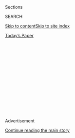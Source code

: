 <div id="app">

<div>

<div>

<div>

<div class="NYTAppHideMasthead css-1q2w90k e1suatyy0">

<div class="section css-ui9rw0 e1suatyy2">

<div class="css-eph4ug er09x8g0">

<div class="css-6n7j50">

</div>

<span class="css-1dv1kvn">Sections</span>

<div class="css-10488qs">

<span class="css-1dv1kvn">SEARCH</span>

</div>

[Skip to content](#site-content)[Skip to site index](#site-index)

</div>

<div class="css-10698na e1huz5gh0">

</div>

</div>

<div id="masthead-bar-one" class="section hasLinks css-15hmgas e1csuq9d3">

<div class="css-uqyvli e1csuq9d0">

</div>

<div class="css-1uqjmks e1csuq9d1">

</div>

<div class="css-9e9ivx">

[](https://myaccount.nytimes.com/auth/login?response_type=cookie&client_id=vi)

</div>

<div class="css-1bvtpon e1csuq9d2">

[Today’s Paper](https://www.nytimes.com/section/todayspaper)

</div>

</div>

</div>

</div>

<div data-aria-hidden="false">

<div id="site-content" role="main">

<div>

<div class="css-1aor85t" style="opacity:0.000000001;z-index:-1;visibility:hidden">

<div class="css-1hqnpie">

<div class="css-epjblv">

<span class="css-17xtcya">[Opinion](/section/opinion)</span><span class="css-x15j1o">|</span><span class="css-fwqvlz">10
Theses About Cancel Culture</span>

</div>

<div class="css-k008qs">

<div class="css-1iwv8en">

<span class="css-18z7m18"></span>

<div>

</div>

</div>

<span class="css-1n6z4y">https://nyti.ms/32hDJWe</span>

<div class="css-1705lsu">

<div class="css-4xjgmj">

<div class="css-4skfbu" role="toolbar" data-aria-label="Social Media Share buttons, Save button, and Comments Panel with current comment count" data-testid="share-tools">

  - 
  - 
  - 
  - 
    
    <div class="css-6n7j50">
    
    </div>

  - 
  - 

</div>

</div>

</div>

</div>

</div>

</div>

<div id="NYT_TOP_BANNER_REGION" class="css-13pd83m">

</div>

<div id="top-wrapper" class="css-1sy8kpn">

<div id="top-slug" class="css-l9onyx">

Advertisement

</div>

[Continue reading the main story](#after-top)

<div class="ad top-wrapper" style="text-align:center;height:100%;display:block;min-height:250px">

<div id="top" class="place-ad" data-position="top" data-size-key="top">

</div>

</div>

<div id="after-top">

</div>

</div>

<div>

<div class="css-v5btjw etb61u70">

<div class="css-v05ibm etb61u71">

[Opinion](/section/opinion)

</div>

</div>

<div id="sponsor-wrapper" class="css-1hyfx7x">

<div id="sponsor-slug" class="css-19vbshk">

Supported by

</div>

[Continue reading the main story](#after-sponsor)

<div id="sponsor" class="ad sponsor-wrapper" style="text-align:center;height:100%;display:block">

</div>

<div id="after-sponsor">

</div>

</div>

<div class="css-186x18t">

</div>

<div class="css-1vkm6nb ehdk2mb0">

# 10 Theses About Cancel Culture

</div>

What we talk about when we talk about “cancellation.”

<div class="css-18e8msd">

<div class="css-vp77d3 epjyd6m0">

<div class="css-1p10dcb ey68jwv0" data-aria-hidden="true">

[![Ross
Douthat](https://static01.nyt.com/images/2018/04/03/opinion/ross-douthat/ross-douthat-thumbLarge.png
"Ross Douthat")](https://www.nytimes.com/by/ross-douthat)

</div>

<div class="css-1baulvz">

By [<span class="css-1baulvz last-byline" itemprop="name">Ross
Douthat</span>](https://www.nytimes.com/by/ross-douthat)

<div class="css-8atqhb">

Opinion Columnist

</div>

</div>

</div>

  - July 14, 2020

  - 
    
    <div class="css-4xjgmj">
    
    <div class="css-pvvomx" role="toolbar" data-aria-label="Social Media Share buttons, Save button, and Comments Panel with current comment count" data-testid="share-tools">
    
      - 
      - 
      - 
      - 
        
        <div class="css-6n7j50">
        
        </div>
    
      - 
      - 
    
    </div>
    
    </div>

</div>

<div class="css-79elbk" data-testid="photoviewer-wrapper">

<div class="css-z3e15g" data-testid="photoviewer-wrapper-hidden">

</div>

<div class="css-1a48zt4 ehw59r15" data-testid="photoviewer-children">

![<span class="css-cnj6d5 e1z0qqy90" itemprop="copyrightHolder"><span class="css-1ly73wi e1tej78p0">Credit...</span><span><span>Getty
Images</span></span></span>](https://static01.nyt.com/images/2020/07/14/opinion/14douthatWeb/14douthatWeb-articleLarge.jpg?quality=75&auto=webp&disable=upscale)

</div>

</div>

</div>

<div class="section meteredContent css-1r7ky0e" name="articleBody" itemprop="articleBody">

<div class="css-1fanzo5 StoryBodyCompanionColumn">

<div class="css-53u6y8">

Cancel culture is destroying liberalism. No, cancel culture doesn’t
exist. No, it has always existed; remember when Brutus and Cassius
canceled Julius Caesar? No, it exists but it’s just a bunch of rich
entitled celebrities complaining that people can finally talk back to
them on Twitter. No, it doesn’t exist except when it’s good and the
canceled deserve it. Actually, it does exist, but — well, look, I can’t
explain it to you until you’ve read at least four open letters on the
subject.

These are just a few of the answers that you’ll get to a simple question
— “What is this *cancel culture* thing, anyway?” — if you’re foolish
enough to toss it, like chum, into the seething waters of the internet.
They’re contradictory because the phenomenon is complicated — but not
complicated enough to deter me from making 10 sweeping claims about the
subject.

So here goes:

### 1\. Cancellation, properly understood, refers to an attack on someone’s employment and reputation by a determined collective of critics, based on an opinion or an action that is alleged to be disgraceful and disqualifying.

“Reputation” and “employment” are key terms here. You are not being
canceled if you are merely being heckled or insulted — if somebody
describes you as a moron or a fascist or some profane alternative to
“Douthat” on the internet — no matter how vivid and threatening the
heckling becomes. You are decidedly at risk of cancellation, however, if
your critics are calling for you to be de-platformed or fired or [put
out of
business](https://coloradosun.com/2020/06/29/kindness-yoga-closure-during-black-lives-matter/),
and especially if the call is coming from inside the house — from within
your professional community, from co-workers or employees or potential
customers or colleagues, on a professional message board or Slack or
some interest-specific slice of social media.

### 2\. All cultures cancel; the question is for what, how widely and through what means.

There is no human society where you can say or do anything you like and
expect to keep your reputation and your job. Reputational cancellation
hung over the heads of Edith Wharton’s heroines; professional
cancellation shadowed 20th-century figures like Lenny Bruce. Today,
almost all critics of cancel culture have some line they draw, some
figure — usually a racist or anti-Semite — that they would cancel, too.
And social conservatives who criticize cancel culture, especially, have
to acknowledge that we’re partly just disagreeing with today’s list of
cancellation-worthy sins.

</div>

</div>

<div class="css-1fanzo5 StoryBodyCompanionColumn">

<div class="css-53u6y8">

### 3\. Cancellation isn’t exactly about free speech, but a liberal society should theoretically cancel less frequently than its rivals.

The canceled individual hasn’t lost any First Amendment rights, because
there is no constitutional right to a particular job or reputation. At
the same time, under its own self-understanding, liberalism is supposed
to clear a wider space for debate than other political systems and allow
a wider range of personal expression. So you would expect a liberal
society to be slower to cancel, more inclined to separate the personal
and the professional (or the ideological and the artistic), and quicker
to offer opportunities to regain one’s reputation and start one’s
professional life anew.

“It’s a free country,” runs the American boast, and even if it doesn’t
violate the Constitution, cancellation cuts against that promise — which
is one reason arguments about cancel culture so often become arguments
about liberalism itself.

</div>

</div>

![<span class="css-16f3y1r e13ogyst0">The internet didn’t invent the
angry
mob.</span>](https://static01.nyt.com/images/2019/11/19/autossell/cancelling-thumb_01/cancelling-thumb_01-videoSixteenByNine3000.png)

<div class="css-1fanzo5 StoryBodyCompanionColumn">

<div class="css-53u6y8">

### 4\. The internet has changed the way we cancel, and extended cancellation’s reach.

On the other hand, a skeptic might say that it wasn’t liberalism but
space and distance that made America a free country — the fact that you
could always escape the tyrannies of local conformism by “lighting out
for the territory,” in the old Mark Twain phrase. But under the rule of
the internet there’s no leaving the village: Everywhere is the same
place, and so is every time. You can be canceled for something you said
in a crowd of complete strangers, if one of them uploads the video, or
for a joke that came out wrong if you happened to make it on social
media, or for something you said or did [a long time
ago](https://www.nytimes.com/reuters/2020/07/02/business/02reuters-boeing-resignation.html)
if the internet remembers. And you don’t have to be prominent or
political to be [publicly
shamed](https://www.penguinrandomhouse.com/books/306321/so-youve-been-publicly-shamed-by-jon-ronson/)
and [permanently
marked](https://www.nytimes.com/2018/10/23/nyregion/man-found-dead-in-car-new-york.html):
All you need to do is have a particularly bad day, and the consequences
could endure as long as Google.

### 5\. The internet has also made it harder to figure out whether speech is getting freer or less free.

When critics of cancel culture fret about a potential online-era chill
on speech, one rejoinder is that you can find far more ideas — both
radical and noxious — swirling on the internet than you could in a
sampling of magazines and daily newspapers circa 1990. It’s easier to
encounter ideological extremes on your smartphone than it was in the
beforetime of print media, and easier to encounter hateful speech as
well.

</div>

</div>

<div class="css-1fanzo5 StoryBodyCompanionColumn">

<div class="css-53u6y8">

But at the same time the internet has hastened the consolidation of
cultural institutions, so that The New York Times and the Ivy League and
other behemoths loom larger than they did 30 years ago, and it’s
arguably increased uniformity across cities and regions and industries
in general. And the battle over norms for cancellation reflects both of
these changes: For would-be cancelers, the chaos of the internet makes
it seem that much more important to establish rigorous new norms, lest
the online racists win … but for people under threat of cancellation, it
feels like they’re at risk at being shut out of a journalistic or
academic marketplace that’s ever more consolidated, or defying a
consensus that’s embraced by every boardroom and H.R. department.

</div>

</div>

<div>

</div>

<div class="css-1fanzo5 StoryBodyCompanionColumn">

<div class="css-53u6y8">

### 6\. Celebrities are the easiest people to target, but the hardest people to actually cancel.

One of the ur-examples of cancel culture was the activist Suey Park’s
2014 hashtag campaign to \#cancelColbert over a satirical tweet from the
Twitter account of “The Colbert Report.” Six years later, Stephen
Colbert is very much uncanceled. So are Dave Chappelle, J.K. Rowling and
a much longer list of prominent pop culture figures who have faced
online mobs and lived to tell, sell and perform.

Their resilience explains why some people dismiss cancellation as just
famous people whining about their critics. If someone has a big enough
name or fan base, the bar for actual cancellation is quite high, and the
celebrity might even have the opportunity — like a certain
reality-television star on the campaign trail in 2016 — to use the
hatred of the would-be cancelers to confirm a fandom or cement a
following.

However, not everyone is a celebrity, and …

### 7\. Cancel culture is most effective against people who are still rising in their fields, and it influences many people who don’t actually get canceled.

The point of cancellation is ultimately to establish norms for the
majority, not to bring the stars back down to earth. So a climate of
cancellation can succeed in changing the way people talk and argue and
behave even if it doesn’t succeed in destroying the careers of some of
the famous people that it targets. You don’t need to cancel Rowling if
you can cancel the [lesser-known
novelist](https://www.insider.com/gillian-philip-childrens-author-sacked-tweeting-support-jk-rowling-2020-7)
who takes her side; you don’t have to take down the famous academics who
signed last week’s [Harper’s Magazine
letter](https://harpers.org/a-letter-on-justice-and-open-debate/)
attacking cancel culture if you can discourage [people half their
age](https://twitter.com/SwipeWright/status/1281793002986336256) from
saying what they think. The goal isn’t to punish everyone, or even very
many someones; it’s to shame or scare just enough people to make the
rest conform.

### 8\. The right and the left both cancel; it’s just that today’s right is too weak to do it effectively.

Is it cancel culture when conservatives try to get college professors
disciplined for anti-Americanism, or critics of Israel de-platformed for
anti-Semitism? Sure, in a sense. Was it cancel culture when the Dixie
Chicks — sorry, the artists [formerly known as the Dixie
Chicks](https://www.nytimes.com/2020/06/25/arts/music/dixie-chicks-change-name.html)
— were dropped by radio stations and tour venues, or when Bill Maher’s
“Politically Incorrect” was literally canceled, for falling afoul of
patriotic correctness? Absolutely.

But as the latter examples suggest, the last peak of right-wing cultural
power was the patriotically correct climate after Sept. 11, a cultural
eon in the past. Today the people with the most to fear from a
right-wing cancel culture usually work inside Trump-era professional
conservatism. (And even for them there’s often a new life awaiting as a
professional NeverTrumper.) Attempted cancellations on the right are
mostly battles for control over diminishing terrain, with occasional
forays against red-state academics and anti-Trump celebrities.
Meanwhile, the left’s cancel warriors imagine themselves conquering the
entire non-Fox News map.

</div>

</div>

<div class="css-1fanzo5 StoryBodyCompanionColumn">

<div class="css-53u6y8">

### 9\. The heat of the cancel-culture debate reflects the intersection of the internet as a medium for cancellation with the increasing power of left-wing moral norms as a justification for cancellation.

It’s not just technology or ideology, in other words, it’s both. The
emergent, youthful left wants to take current taboos against racism and
anti-Semitism and use them as a model for a wider range of limits — with
more expansive definitions of what counts as racism and sexism and
homophobia, a more sweeping theory of what sorts of speech and behavior
threaten “harm” and a more precise linguistic etiquette for respectable
professionals to follow. And the internet and social media, both outside
institutions and within, are crucial mechanisms for this push.

It’s debatable whether these new left-wing norms would be illiberal or
whether they would simply infuse liberalism with a new morality to
[replace](https://www.nytimes.com/2020/07/07/opinion/protestant-progressive-reformation.html)
the old Protestant consensus. It’s arguable whether they would expand
the space for previously marginalized voices more than they would
restrict once-mainstream, now “phobic” points of view. But there’s no
question that people who fall afoul of the emergent norms are more
exposed to cancellation than they would have been 10 or 20 years ago.

### 10\. If you oppose left-wing cancel culture, appeals to liberalism and free speech aren’t enough.

I said earlier that debates about cancellations are also inevitably
debates about liberalism and its limits. But to defend a liberal
position in these arguments you need more than just a defense of free
speech in the abstract; you need to defend free speech for the sake of
some important, true idea. General principles are well and good, but if
you can’t champion controversial ideas on their own merits, no merely
procedural argument for granting them a platform will sustain itself
against a passionate, morally confident attack.

So liberals or centrists who fear the left-wing zeal for cancellation
need a counterargument that doesn’t rest on right-to-be-wrong principles
alone. They need to identify the places where they think the new
left-wing norms aren’t merely too censorious but simply wrong, and fight
the battle there, on substance as well as liberal principle.

Otherwise their battle for free speech is only likely to win them the
privilege of having their own ideas canceled last of all.

</div>

</div>

<div>

</div>

<div class="css-1fanzo5 StoryBodyCompanionColumn">

<div class="css-53u6y8">

*The Times is committed to publishing* [*a diversity of
letters*](https://www.nytimes.com/2019/01/31/opinion/letters/letters-to-editor-new-york-times-women.html)
*to the editor. We’d like to hear what you think about this or any of
our articles. Here are some*
[*tips*](https://help.nytimes.com/hc/en-us/articles/115014925288-How-to-submit-a-letter-to-the-editor)*.
And here’s our email:*
[*letters@nytimes.com*](mailto:letters@nytimes.com)*.*

*Follow The New York Times Opinion section on*
[*Facebook*](https://www.facebook.com/nytopinion)*,* [*Twitter
(@NYTOpinion)*](http://twitter.com/NYTOpinion) *and*
[*Instagram*](https://www.instagram.com/nytopinion/)*, join the Facebook
political discussion group,* [*Voting While
Female*](https://www.facebook.com/groups/votingwhilefemale/)*.*

</div>

</div>

</div>

<div>

</div>

<div>

</div>

<div>

</div>

<div>

<div id="bottom-wrapper" class="css-1ede5it">

<div id="bottom-slug" class="css-l9onyx">

Advertisement

</div>

[Continue reading the main story](#after-bottom)

<div id="bottom" class="ad bottom-wrapper" style="text-align:center;height:100%;display:block;min-height:90px">

</div>

<div id="after-bottom">

</div>

</div>

</div>

</div>

</div>

## Site Index

<div>

</div>

## Site Information Navigation

  - [© <span>2020</span> <span>The New York Times
    Company</span>](https://help.nytimes.com/hc/en-us/articles/115014792127-Copyright-notice)

<!-- end list -->

  - [NYTCo](https://www.nytco.com/)
  - [Contact
    Us](https://help.nytimes.com/hc/en-us/articles/115015385887-Contact-Us)
  - [Work with us](https://www.nytco.com/careers/)
  - [Advertise](https://nytmediakit.com/)
  - [T Brand Studio](http://www.tbrandstudio.com/)
  - [Your Ad
    Choices](https://www.nytimes.com/privacy/cookie-policy#how-do-i-manage-trackers)
  - [Privacy](https://www.nytimes.com/privacy)
  - [Terms of
    Service](https://help.nytimes.com/hc/en-us/articles/115014893428-Terms-of-service)
  - [Terms of
    Sale](https://help.nytimes.com/hc/en-us/articles/115014893968-Terms-of-sale)
  - [Site Map](https://spiderbites.nytimes.com)
  - [Help](https://help.nytimes.com/hc/en-us)
  - [Subscriptions](https://www.nytimes.com/subscription?campaignId=37WXW)

</div>

</div>

</div>

</div>
